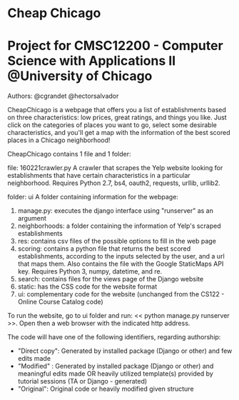 # Cheap Chicago
# Project for CMSC12200 - Computer Science with Applications II @University of Chicago

Authors: @cgrandet @hectorsalvador

CheapChicago is a webpage that offers you a list of establishments based on three characteristics: low prices, great ratings, and things you like. Just click on the categories of places you want to go, select some desirable characteristics, and you'll get a map with the information of the best scored places in a Chicago neighborhood!

CheapChicago contains 1 file and 1 folder:

file: 160221crawler.py
A crawler that scrapes the Yelp website looking for establishments that have certain characteristics in a particular neighborhood. Requires Python 2.7, bs4, oauth2, requests, urllib, urllib2.
	

folder: ui
A folder containing information for the webpage:

1) manage.py: executes the django interface using "runserver" as an argument
2) neighborhoods: a folder containing the information of Yelp's scraped establishments 
3) res: contains csv files of the possible options to fill in the web page
4) scoring: contains a python file that returns the best scored establishments, according to the inputs selected by the user, and a url that maps them. Also contains the file with the Google StaticMaps API key. Requires Python 3, numpy, datetime, and re.
5) search: contains files for the views page of the Django website
6) static: has the CSS code for the website format
7) ui: complementary code for the website (unchanged from the CS122 - Online Course Catalog code)

To run the website, go to ui folder and run: << python manage.py runserver >>. Open then a web browser with the indicated http address.

The code will have one of the following identifiers, regarding authorship:

- "Direct copy": Generated by installed package (Django or other) and few edits made                                            
- "Modified" : Generated by installed package (Django or other) and meaningful edits made
	OR heavily utilized template(s) provided by tutorial sessions (TA or Django - generated)                                     
- "Original": Original code or heavily modified given structure       
